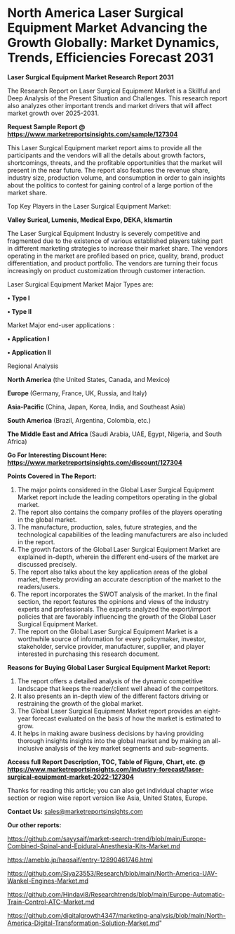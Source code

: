 # North America Laser Surgical Equipment Market Advancing the Growth Globally: Market Dynamics, Trends, Efficiencies Forecast 2031

<strong>Laser Surgical Equipment Market Research Report 2031</strong>

The Research Report on Laser Surgical Equipment Market is a Skillful and Deep Analysis of the Present Situation and Challenges. This research report also analyzes other important trends and market drivers that will affect market growth over 2025-2031.

<strong>Request Sample Report @ <a href=https://www.marketreportsinsights.com/sample/127304>https://www.marketreportsinsights.com/sample/127304</a></strong>

This Laser Surgical Equipment market report aims to provide all the participants and the vendors will all the details about growth factors, shortcomings, threats, and the profitable opportunities that the market will present in the near future. The report also features the revenue share, industry size, production volume, and consumption in order to gain insights about the politics to contest for gaining control of a large portion of the market share.

Top Key Players in the Laser Surgical Equipment Market:

<strong>Valley Surical, Lumenis, Medical Expo, DEKA, klsmartin</strong>

The Laser Surgical Equipment Industry is severely competitive and fragmented due to the existence of various established players taking part in different marketing strategies to increase their market share. The vendors operating in the market are profiled based on price, quality, brand, product differentiation, and product portfolio. The vendors are turning their focus increasingly on product customization through customer interaction.

Laser Surgical Equipment Market Major Types are:

<strong>• Type I

• Type II</strong>

Market Major end-user applications :

<strong>• Application I

• Application II</strong>

Regional Analysis

</u><strong><b>North America</b></strong> (the United States, Canada, and Mexico)

<strong><b>Europe </b></strong>(Germany, France, UK, Russia, and Italy)

<strong><b>Asia-Pacific</b></strong> (China, Japan, Korea, India, and Southeast Asia)

<strong><b>South America</b></strong> (Brazil, Argentina, Colombia, etc.)

<strong><b>The Middle East and Africa</b></strong> (Saudi Arabia, UAE, Egypt, Nigeria, and South Africa)

<strong>Go For Interesting Discount Here: <a href=https://www.marketreportsinsights.com/discount/127304>https://www.marketreportsinsights.com/discount/127304</a></strong>

<strong>Points Covered in The Report:</strong>
<ol>
  <li>The major points considered in the Global Laser Surgical Equipment Market report include the leading competitors operating in the global market.</li>
  <li>The report also contains the company profiles of the players operating in the global market.</li>
  <li>The manufacture, production, sales, future strategies, and the technological capabilities of the leading manufacturers are also included in the report.</li>
  <li>The growth factors of the Global Laser Surgical Equipment Market are explained in-depth, wherein the different end-users of the market are discussed precisely.</li>
  <li>The report also talks about the key application areas of the global market, thereby providing an accurate description of the market to the readers/users.</li>
  <li>The report incorporates the SWOT analysis of the market. In the final section, the report features the opinions and views of the industry experts and professionals. The experts analyzed the export/import policies that are favorably influencing the growth of the Global Laser Surgical Equipment Market.</li>
  <li>The report on the Global Laser Surgical Equipment Market is a worthwhile source of information for every policymaker, investor, stakeholder, service provider, manufacturer, supplier, and player interested in purchasing this research document.</li>
</ol>
<strong>Reasons for Buying Global Laser Surgical Equipment Market Report:</strong>

<ol>
  <li>The report offers a detailed analysis of the dynamic competitive landscape that keeps the reader/client well ahead of the competitors.</li>
  <li>It also presents an in-depth view of the different factors driving or restraining the growth of the global market.</li>
  <li>The Global Laser Surgical Equipment Market report provides an eight-year forecast evaluated on the basis of how the market is estimated to grow.</li>
  <li>It helps in making aware business decisions by having providing thorough insights insights into the global market and by making an all-inclusive analysis of the key market segments and sub-segments.</li>
</ol>
<strong>Access full Report Description, TOC, Table of Figure, Chart, etc. @ <a href=https://www.marketreportsinsights.com/industry-forecast/laser-surgical-equipment-market-2022-127304>https://www.marketreportsinsights.com/industry-forecast/laser-surgical-equipment-market-2022-127304</a></strong>


Thanks for reading this article; you can also get individual chapter wise section or region wise report version like Asia, United States, Europe.

<strong>Contact Us:</strong>
sales@marketreportsinsights.com

<strong>Our other reports:</strong>

<a href=https://github.com/sayysaif/market-search-trend/blob/main/Europe-Combined-Spinal-and-Epidural-Anesthesia-Kits-Market.md>https://github.com/sayysaif/market-search-trend/blob/main/Europe-Combined-Spinal-and-Epidural-Anesthesia-Kits-Market.md</a>

<a href=https://ameblo.jp/haqsaif/entry-12890461746.html>https://ameblo.jp/haqsaif/entry-12890461746.html</a>

<a href=https://github.com/Siya23553/Research/blob/main/North-America-UAV-Wankel-Engines-Market.md>https://github.com/Siya23553/Research/blob/main/North-America-UAV-Wankel-Engines-Market.md</a>

<a href=https://github.com/Hindavi8/Researchtrends/blob/main/Europe-Automatic-Train-Control-ATC-Market.md>https://github.com/Hindavi8/Researchtrends/blob/main/Europe-Automatic-Train-Control-ATC-Market.md</a>

<a href=https://github.com/digitalgrowth4347/marketing-analysis/blob/main/North-America-Digital-Transformation-Solution-Market.md>https://github.com/digitalgrowth4347/marketing-analysis/blob/main/North-America-Digital-Transformation-Solution-Market.md</a>"
